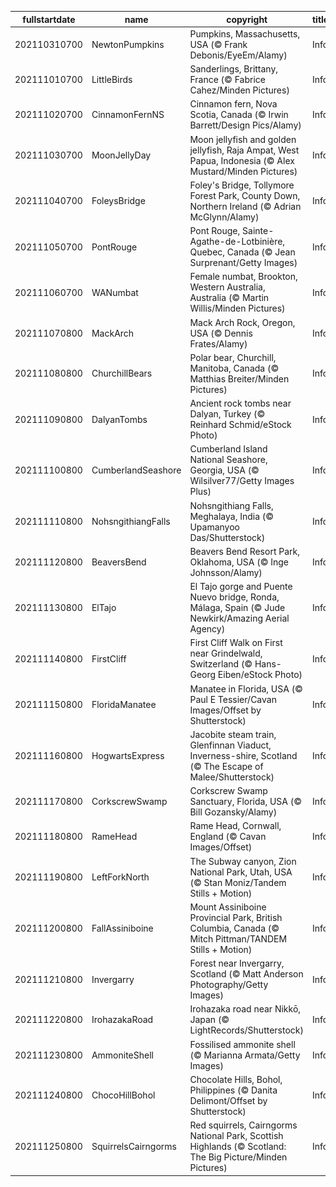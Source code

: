 |fullstartdate|name|copyright|title|image|
|--|--|--|--|--|
202110310700|NewtonPumpkins|Pumpkins, Massachusetts, USA (© Frank Debonis/EyeEm/Alamy)|Info|![](/en-AU/2021/11/202110310700NewtonPumpkins.jpg)|
202111010700|LittleBirds|Sanderlings, Brittany, France (© Fabrice Cahez/Minden Pictures)|Info|![](/en-AU/2021/11/202111010700LittleBirds.jpg)|
202111020700|CinnamonFernNS|Cinnamon fern, Nova Scotia, Canada (© Irwin Barrett/Design Pics/Alamy)|Info|![](/en-AU/2021/11/202111020700CinnamonFernNS.jpg)|
202111030700|MoonJellyDay|Moon jellyfish and golden jellyfish, Raja Ampat, West Papua, Indonesia (© Alex Mustard/Minden Pictures)|Info|![](/en-AU/2021/11/202111030700MoonJellyDay.jpg)|
202111040700|FoleysBridge|Foley's Bridge, Tollymore Forest Park, County Down, Northern Ireland (© Adrian McGlynn/Alamy)|Info|![](/en-AU/2021/11/202111040700FoleysBridge.jpg)|
202111050700|PontRouge|Pont Rouge, Sainte-Agathe-de-Lotbinière, Quebec, Canada (© Jean Surprenant/Getty Images)|Info|![](/en-AU/2021/11/202111050700PontRouge.jpg)|
202111060700|WANumbat|Female numbat, Brookton, Western Australia, Australia (© Martin Willis/Minden Pictures)|Info|![](/en-AU/2021/11/202111060700WANumbat.jpg)|
202111070800|MackArch|Mack Arch Rock, Oregon, USA (© Dennis Frates/Alamy)|Info|![](/en-AU/2021/11/202111070800MackArch.jpg)|
202111080800|ChurchillBears|Polar bear, Churchill, Manitoba, Canada (© Matthias Breiter/Minden Pictures)|Info|![](/en-AU/2021/11/202111080800ChurchillBears.jpg)|
202111090800|DalyanTombs|Ancient rock tombs near Dalyan, Turkey (© Reinhard Schmid/eStock Photo)|Info|![](/en-AU/2021/11/202111090800DalyanTombs.jpg)|
202111100800|CumberlandSeashore|Cumberland Island National Seashore, Georgia, USA (© Wilsilver77/Getty Images Plus)|Info|![](/en-AU/2021/11/202111100800CumberlandSeashore.jpg)|
202111110800|NohsngithiangFalls|Nohsngithiang Falls, Meghalaya, India (© Upamanyoo Das/Shutterstock)|Info|![](/en-AU/2021/11/202111110800NohsngithiangFalls.jpg)|
202111120800|BeaversBend|Beavers Bend Resort Park, Oklahoma, USA (© Inge Johnsson/Alamy)|Info|![](/en-AU/2021/11/202111120800BeaversBend.jpg)|
202111130800|ElTajo|El Tajo gorge and Puente Nuevo bridge, Ronda, Málaga, Spain (© Jude Newkirk/Amazing Aerial Agency)|Info|![](/en-AU/2021/11/202111130800ElTajo.jpg)|
202111140800|FirstCliff|First Cliff Walk on First near Grindelwald, Switzerland (© Hans-Georg Eiben/eStock Photo)|Info|![](/en-AU/2021/11/202111140800FirstCliff.jpg)|
202111150800|FloridaManatee|Manatee in Florida, USA (© Paul E Tessier/Cavan Images/Offset by Shutterstock)|Info|![](/en-AU/2021/11/202111150800FloridaManatee.jpg)|
202111160800|HogwartsExpress|Jacobite steam train, Glenfinnan Viaduct, Inverness-shire, Scotland (© The Escape of Malee/Shutterstock)|Info|![](/en-AU/2021/11/202111160800HogwartsExpress.jpg)|
202111170800|CorkscrewSwamp|Corkscrew Swamp Sanctuary, Florida, USA (© Bill Gozansky/Alamy)|Info|![](/en-AU/2021/11/202111170800CorkscrewSwamp.jpg)|
202111180800|RameHead|Rame Head, Cornwall, England (© Cavan Images/Offset)|Info|![](/en-AU/2021/11/202111180800RameHead.jpg)|
202111190800|LeftForkNorth|The Subway canyon, Zion National Park, Utah, USA (© Stan Moniz/Tandem Stills + Motion)|Info|![](/en-AU/2021/11/202111190800LeftForkNorth.jpg)|
202111200800|FallAssiniboine|Mount Assiniboine Provincial Park, British Columbia, Canada (© Mitch Pittman/TANDEM Stills + Motion)|Info|![](/en-AU/2021/11/202111200800FallAssiniboine.jpg)|
202111210800|Invergarry|Forest near Invergarry, Scotland (© Matt Anderson Photography/Getty Images)|Info|![](/en-AU/2021/11/202111210800Invergarry.jpg)|
202111220800|IrohazakaRoad|Irohazaka road near Nikkō, Japan (© LightRecords/Shutterstock)|Info|![](/en-AU/2021/11/202111220800IrohazakaRoad.jpg)|
202111230800|AmmoniteShell|Fossilised ammonite shell (© Marianna Armata/Getty Images)|Info|![](/en-AU/2021/11/202111230800AmmoniteShell.jpg)|
202111240800|ChocoHillBohol|Chocolate Hills, Bohol, Philippines (© Danita Delimont/Offset by Shutterstock)|Info|![](/en-AU/2021/11/202111240800ChocoHillBohol.jpg)|
202111250800|SquirrelsCairngorms|Red squirrels, Cairngorms National Park, Scottish Highlands (© Scotland: The Big Picture/Minden Pictures)|Info|![](/en-AU/2021/11/202111250800SquirrelsCairngorms.jpg)|
